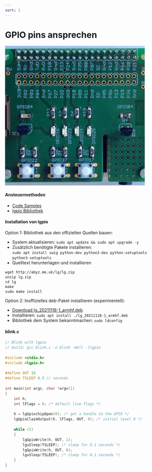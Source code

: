 ```yaml
---
sort: 1
---
```


# GPIO pins ansprechen

![Zusatzboard](./img/franzboard.jpeg)

#### Ansteuermethoden
- [Code Samples](https://elinux.org/RPi_GPIO_Code_Samples)
- [lgpio Bibliothek](http://abyz.me.uk/lg/lgpio.html) 

#### Installation von lgpio
Option 1: Bibliothek aus den offiziellen Quellen bauen:

- System aktualisieren: `sudo apt update && sudo apt upgrade -y`
- Zusätzlich benötigte Pakete installieren:  
`sudo apt install swig python-dev python3-dev python-setuptools python3-setuptools`
- Quelltext herunterlagen und installieren  
```
wget http://abyz.me.uk/lg/lg.zip
unzip lg.zip
cd lg
make
sudo make install
```

Option 2: Inoffizielles deb-Paket installieren (experimentell):

- [Download lg_20211118-1_armhf.deb](./files/lg_20211118-1_armhf.deb)
- Installieren: `sudo apt install ./lg_20211118-1_armhf.deb`
- Bibliothek dem System bekanntmachen: `sudo ldconfig`



#### blink.c 

```c
// Blink with lgpio
// build: gcc blink.c -o blink -Wall -llgpio

#include <stdio.h>
#include <lgpio.h>

#define OUT 18
#define TSLEEP 0.5 // seconds

int main(int argc, char *argv[])
{
    int h;
    int lFlags = 0; /* default line flags */

    h = lgGpiochipOpen(0); /* get a handle to the GPIO */
    lgGpioClaimOutput(h, lFlags, OUT, 0); /* initial level 0 */

    while (1)
    {
        lgGpioWrite(h, OUT, 1);
        lguSleep(TSLEEP); /* sleep for 0.1 seconds */
        lgGpioWrite(h, OUT, 0);
        lguSleep(TSLEEP); /* sleep for 0.1 seconds */
    }
}
```

